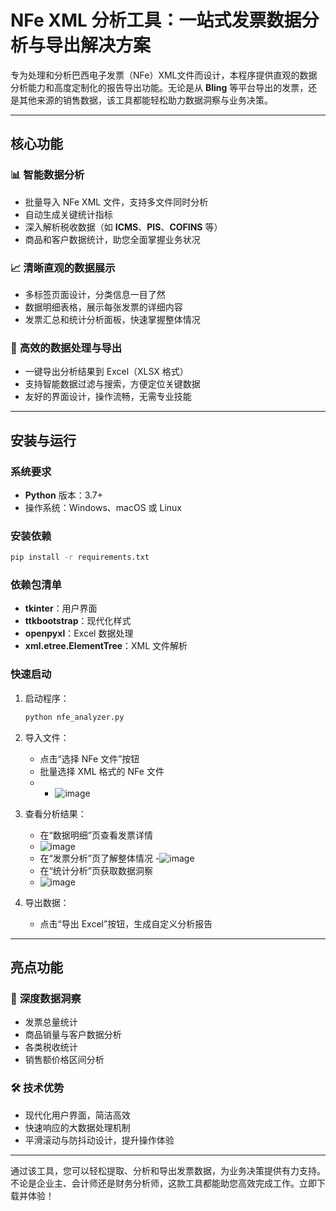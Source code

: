 # NFe XML 分析工具：一站式发票数据分析与导出解决方案

专为处理和分析巴西电子发票（NFe）XML文件而设计，本程序提供直观的数据分析能力和高度定制化的报告导出功能。无论是从 **Bling** 等平台导出的发票，还是其他来源的销售数据，该工具都能轻松助力数据洞察与业务决策。

---

## 核心功能

### 📊 **智能数据分析**
- 批量导入 NFe XML 文件，支持多文件同时分析
- 自动生成关键统计指标
- 深入解析税收数据（如 **ICMS**、**PIS**、**COFINS** 等）
- 商品和客户数据统计，助您全面掌握业务状况

### 📈 **清晰直观的数据展示**
- 多标签页面设计，分类信息一目了然
- 数据明细表格，展示每张发票的详细内容
- 发票汇总和统计分析面板，快速掌握整体情况

### 💾 **高效的数据处理与导出**
- 一键导出分析结果到 Excel（XLSX 格式）
- 支持智能数据过滤与搜索，方便定位关键数据
- 友好的界面设计，操作流畅，无需专业技能

---

## 安装与运行

### **系统要求**
- **Python** 版本：3.7+
- 操作系统：Windows、macOS 或 Linux

### **安装依赖**
```bash
pip install -r requirements.txt
```

### **依赖包清单**
- **tkinter**：用户界面
- **ttkbootstrap**：现代化样式
- **openpyxl**：Excel 数据处理
- **xml.etree.ElementTree**：XML 文件解析

### **快速启动**
1. 启动程序：
   ```bash
   python nfe_analyzer.py
   ```
2. 导入文件：
   - 点击“选择 NFe 文件”按钮
   - 批量选择 XML 格式的 NFe 文件
   - - ![image](https://github.com/user-attachments/assets/33e54baf-6515-450d-8852-defa80972a9b)
3. 查看分析结果：
   - 在“数据明细”页查看发票详情
   - ![image](https://github.com/user-attachments/assets/ddf1e331-f982-4ad5-9333-fadb0f94ed4c)
   - 在“发票分析”页了解整体情况
   -![image](https://github.com/user-attachments/assets/ac587e48-7869-4d78-b16e-0cd4c6116cb4)
   - 在“统计分析”页获取数据洞察
   - ![image](https://github.com/user-attachments/assets/676d4e4b-0d52-442a-8c8c-44a21ea12fdb)



4. 导出数据：
   - 点击“导出 Excel”按钮，生成自定义分析报告

---

## 亮点功能

### 🎯 **深度数据洞察**
- 发票总量统计
- 商品销量与客户数据分析
- 各类税收统计
- 销售额价格区间分析

### 🛠 **技术优势**
- 现代化用户界面，简洁高效
- 快速响应的大数据处理机制
- 平滑滚动与防抖动设计，提升操作体验

---

通过该工具，您可以轻松提取、分析和导出发票数据，为业务决策提供有力支持。不论是企业主、会计师还是财务分析师，这款工具都能助您高效完成工作。立即下载并体验！
